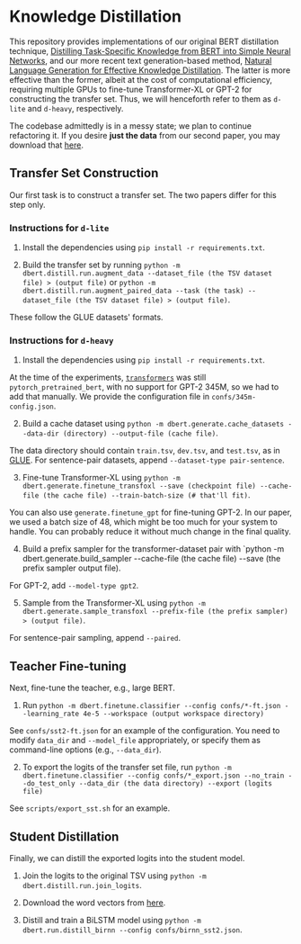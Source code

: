 # Knowledge Distillation
This repository provides implementations of our original BERT distillation technique, [Distilling Task-Specific Knowledge from BERT into Simple Neural Networks](https://arxiv.org/abs/1903.12136), and our more recent text generation-based method, [Natural Language Generation for Effective Knowledge Distillation](http://ralphtang.com/papers/deeplo2019.pdf).
The latter is more effective than the former, albeit at the cost of computational efficiency, requiring multiple GPUs to fine-tune Transformer-XL or GPT-2 for constructing the transfer set.
Thus, we will henceforth refer to them as `d-lite` and `d-heavy`, respectively.

The codebase admittedly is in a messy state; we plan to continue refactoring it.
If you desire **just the data** from our second paper, you may download that [here](https://nlp.nyc3.digitaloceanspaces.com/distillation-data.zip).

## Transfer Set Construction

Our first task is to construct a transfer set.
The two papers differ for this step only.

### Instructions for `d-lite`
1. Install the dependencies using `pip install -r requirements.txt`.

2. Build the transfer set by running `python -m dbert.distill.run.augment_data --dataset_file (the TSV dataset file) > (output file)` or `python -m dbert.distill.run.augment_paired_data --task (the task) --dataset_file (the TSV dataset file) > (output file)`.

These follow the GLUE datasets' formats.

### Instructions for `d-heavy`
1. Install the dependencies using `pip install -r requirements.txt`.

At the time of the experiments, [`transformers`](https://github.com/huggingface/transformers) was still `pytorch_pretrained_bert`, with no support for GPT-2 345M, so we had to add that manually.
We provide the configuration file in `confs/345m-config.json`.

2. Build a cache dataset using `python -m dbert.generate.cache_datasets --data-dir (directory) --output-file (cache file)`.

The data directory should contain `train.tsv`, `dev.tsv`, and `test.tsv`, as in [GLUE](https://gluebenchmark.com). For sentence-pair datasets, append `--dataset-type pair-sentence`.

3. Fine-tune Transformer-XL using `python -m dbert.generate.finetune_transfoxl --save (checkpoint file) --cache-file (the cache file) --train-batch-size (# that'll fit)`.

You can also use `generate.finetune_gpt` for fine-tuning GPT-2. In our paper, we used a batch size of 48, which might be too much for your system to handle. You can probably reduce it without much change in the final quality.

4. Build a prefix sampler for the transformer-dataset pair with `python -m dbert.generate.build_sampler --cache-file (the cache file) --save (the prefix sampler output file).

For GPT-2, add `--model-type gpt2`.

5. Sample from the Transformer-XL using `python -m dbert.generate.sample_transfoxl --prefix-file (the prefix sampler) > (output file)`.

For sentence-pair sampling, append `--paired`.

## Teacher Fine-tuning

Next, fine-tune the teacher, e.g., large BERT. 

1. Run `python -m dbert.finetune.classifier --config confs/*-ft.json --learning_rate 4e-5 --workspace (output workspace directory)`

See `confs/sst2-ft.json` for an example of the configuration. You need to modify `data_dir` and `--model_file` appropriately, or specify them as command-line options (e.g., `--data_dir`).

2. To export the logits of the transfer set file, run `python -m dbert.finetune.classifier --config confs/*_export.json --no_train --do_test_only --data_dir (the data directory) --export (logits file)`

See `scripts/export_sst.sh` for an example.

## Student Distillation

Finally, we can distill the exported logits into the student model.

1. Join the logits to the original TSV using `python -m dbert.distill.run.join_logits`.

2. Download the word vectors from [here](https://git.uwaterloo.ca/jimmylin/Castor-data).

3. Distill and train a BiLSTM model using `python -m dbert.run.distill_birnn --config confs/birnn_sst2.json`.
